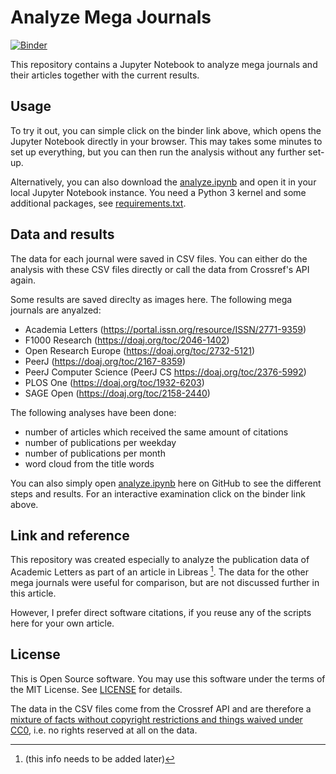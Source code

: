 # Analyze Mega Journals

[![Binder](https://mybinder.org/badge_logo.svg)](https://mybinder.org/v2/gh/zuphilip/analyze-mega-journals/HEAD?labpath=analyze.ipynb)

This repository contains a Jupyter Notebook to analyze mega journals and their articles together with the current results.


## Usage

To try it out, you can simple click on the binder link above, which opens the Jupyter Notebook directly in your browser. This may takes some minutes to set up everything, but you can then run the analysis without any further set-up.

Alternatively, you can also download the [analyze.ipynb](analyze.ipynb) and open it in your local Jupyter Notebook instance. You need a Python 3 kernel and some additional packages, see [requirements.txt](requirements.txt).


## Data and results

The data for each journal were saved in CSV files. You can either do the analysis with these CSV files directly or call the data from Crossref's API again.

Some results are saved direclty as images here.
The following mega journals are anyalzed:
- Academia Letters (<https://portal.issn.org/resource/ISSN/2771-9359>)
- F1000 Research (<https://doaj.org/toc/2046-1402>)
- Open Research Europe (<https://doaj.org/toc/2732-5121>)
- PeerJ (<https://doaj.org/toc/2167-8359>)
- PeerJ Computer Science (PeerJ CS <https://doaj.org/toc/2376-5992>)
- PLOS One (<https://doaj.org/toc/1932-6203>)
- SAGE Open (<https://doaj.org/toc/2158-2440>)

The following analyses have been done:
- number of articles which received the same amount of citations
- number of publications per weekday
- number of publications per month
- word cloud from the title words

You can also simply open [analyze.ipynb](analyze.ipynb) here on GitHub to see the different steps and results.
For an interactive examination click on the binder link above.


## Link and reference

This repository was created especially to analyze the publication data of Academic Letters as part of an article in Libreas [^1].
The data for the other mega journals were useful for comparison, but are not discussed further in this article.

However, I prefer direct software citations, if you reuse any of the scripts here for your own article.


## License

This is Open Source software. You may use this software under the terms of the MIT License. See [LICENSE](LICENSE) for details.

The data in the CSV files come from the Crossref API and are therefore a [mixture of facts without copyright restrictions and things waived under CC0](https://www.crossref.org/documentation/retrieve-metadata/rest-api/rest-api-metadata-license-information/), i.e. no rights reserved at all on the data.


[^1]: (this info needs to be added later)
